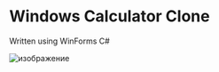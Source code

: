 # Windows Calculator Clone

Written using WinForms C#


![изображение](https://user-images.githubusercontent.com/77983090/117863242-3b08b200-b29c-11eb-9f76-25821d7c87ea.png)
